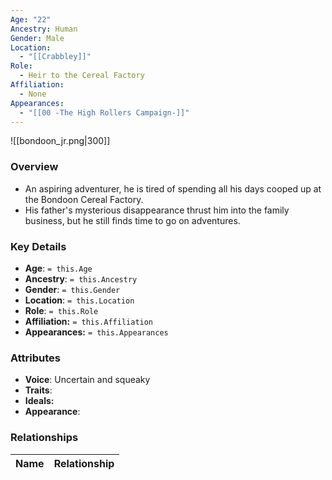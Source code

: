```yaml
---
Age: "22"
Ancestry: Human
Gender: Male
Location:
  - "[[Crabbley]]"
Role:
  - Heir to the Cereal Factory
Affiliation:
  - None
Appearances:
  - "[[00 -The High Rollers Campaign-]]"
---
```


![[bondoon_jr.png|300]]

### Overview
- An aspiring adventurer, he is tired of spending all his days cooped up at the Bondoon Cereal Factory.
- His father's mysterious disappearance thrust him into the family business, but he still finds time to go on adventures.


### Key Details
- **Age**: `= this.Age`
- **Ancestry**: `= this.Ancestry`
- **Gender**: `= this.Gender`
- **Location**: `= this.Location`
- **Role**: `= this.Role`
- **Affiliation:** `= this.Affiliation`
- **Appearances:** `= this.Appearances`

### Attributes
- **Voice**: Uncertain and squeaky
- **Traits**: 
- **Ideals:** 
- **Appearance**:

### Relationships

| Name  | Relationship |
| ----- | ------------ |
